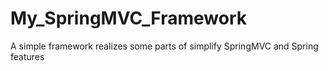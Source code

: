 # My_SpringMVC_Framework
A simple framework realizes some parts of simplify SpringMVC and Spring features
